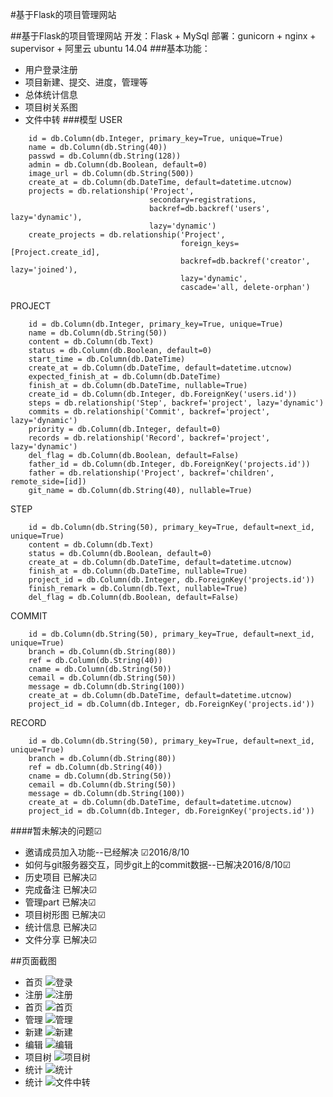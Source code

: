 #基于Flask的项目管理网站 

##基于Flask的项目管理网站
开发：Flask + MySql
部署：gunicorn + nginx + supervisor + 阿里云 ubuntu 14.04 
###基本功能：
* 用户登录注册
* 项目新建、提交、进度，管理等
* 总体统计信息
* 项目树关系图
* 文件中转
###模型
USER

```
    id = db.Column(db.Integer, primary_key=True, unique=True)
    name = db.Column(db.String(40))
    passwd = db.Column(db.String(128))
    admin = db.Column(db.Boolean, default=0)
    image_url = db.Column(db.String(500))
    create_at = db.Column(db.DateTime, default=datetime.utcnow)
    projects = db.relationship('Project',
                               secondary=registrations,
                               backref=db.backref('users', lazy='dynamic'),
                               lazy='dynamic')
    create_projects = db.relationship('Project',
                                      foreign_keys=[Project.create_id],
                                      backref=db.backref('creator', lazy='joined'),
                                      lazy='dynamic',
                                      cascade='all, delete-orphan')
```
PROJECT
```
    id = db.Column(db.Integer, primary_key=True, unique=True)
    name = db.Column(db.String(50))
    content = db.Column(db.Text)
    status = db.Column(db.Boolean, default=0)
    start_time = db.Column(db.DateTime)
    create_at = db.Column(db.DateTime, default=datetime.utcnow)
    expected_finish_at = db.Column(db.DateTime)
    finish_at = db.Column(db.DateTime, nullable=True)
    create_id = db.Column(db.Integer, db.ForeignKey('users.id'))
    steps = db.relationship('Step', backref='project', lazy='dynamic')
    commits = db.relationship('Commit', backref='project', lazy='dynamic')
    priority = db.Column(db.Integer, default=0)
    records = db.relationship('Record', backref='project', lazy='dynamic')
    del_flag = db.Column(db.Boolean, default=False)
    father_id = db.Column(db.Integer, db.ForeignKey('projects.id'))
    father = db.relationship('Project', backref='children', remote_side=[id])
    git_name = db.Column(db.String(40), nullable=True)
```
STEP
```
    id = db.Column(db.String(50), primary_key=True, default=next_id, unique=True)
    content = db.Column(db.Text)
    status = db.Column(db.Boolean, default=0)
    create_at = db.Column(db.DateTime, default=datetime.utcnow)
    finish_at = db.Column(db.DateTime, nullable=True)
    project_id = db.Column(db.Integer, db.ForeignKey('projects.id'))
    finish_remark = db.Column(db.Text, nullable=True)
    del_flag = db.Column(db.Boolean, default=False)
```
COMMIT
```
    id = db.Column(db.String(50), primary_key=True, default=next_id, unique=True)
    branch = db.Column(db.String(80))
    ref = db.Column(db.String(40))
    cname = db.Column(db.String(50))
    cemail = db.Column(db.String(50))
    message = db.Column(db.String(100))
    create_at = db.Column(db.DateTime, default=datetime.utcnow)
    project_id = db.Column(db.Integer, db.ForeignKey('projects.id'))
```
RECORD
```
    id = db.Column(db.String(50), primary_key=True, default=next_id, unique=True)
    branch = db.Column(db.String(80))
    ref = db.Column(db.String(40))
    cname = db.Column(db.String(50))
    cemail = db.Column(db.String(50))
    message = db.Column(db.String(100))
    create_at = db.Column(db.DateTime, default=datetime.utcnow)
    project_id = db.Column(db.Integer, db.ForeignKey('projects.id'))
```

####暂未解决的问题☑ 
* 邀请成员加入功能--已经解决 ☑2016/8/10
* 如何与git服务器交互，同步git上的commit数据--已解决2016/8/10☑
* 历史项目 已解决☑
* 完成备注 已解决☑
* 管理part 已解决☑
* 项目树形图  已解决☑
* 统计信息 已解决☑
* 文件分享 已解决☑

##页面截图
* 首页
![登录](http://o6gcipdzi.bkt.clouddn.com/%E7%99%BB%E5%BD%95.png)
* 注册
![注册](http://o6gcipdzi.bkt.clouddn.com/%E6%B3%A8%E5%86%8C.png)
* 首页
![首页](http://o6gcipdzi.bkt.clouddn.com/%E9%A6%96%E9%A1%B5.png)
* 管理
![管理](http://o6gcipdzi.bkt.clouddn.com/%E7%AE%A1%E7%90%86.png)
* 新建
![新建](http://o6gcipdzi.bkt.clouddn.com/%E6%96%B0%E5%BB%BA.png)
* 编辑
![编辑](http://o6gcipdzi.bkt.clouddn.com/%E7%BC%96%E8%BE%91.png)
* 项目树
![项目树](http://o6gcipdzi.bkt.clouddn.com/%E9%A1%B9%E7%9B%AE%E6%A0%91.png)
* 统计
![统计](http://o6gcipdzi.bkt.clouddn.com/%E7%BB%9F%E8%AE%A1.png)
* 统计
![文件中转](http://o6gcipdzi.bkt.clouddn.com/%E6%96%87%E4%BB%B6%E4%B8%AD%E8%BD%AC.png)